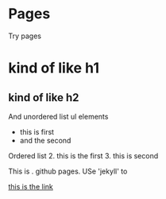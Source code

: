 # Pages
Try pages

# kind of like h1
## kind of like h2

And unordered list ul elements

* this is first
* and the second 

Ordered list
2. this is the first
3. this is second

This is . github pages. USe 'jekyll' to 

[this is the link](https://jekyllrb.com/)
